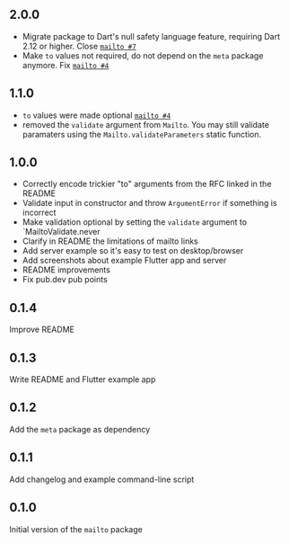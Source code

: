 ## 2.0.0

* Migrate package to Dart's null safety language feature, requiring Dart 2.12 or higher. Close [`mailto #7`](https://github.com/smaho-engineering/mailto/issues/7)
* Make `to` values not required, do not depend on the `meta` package anymore. Fix [`mailto #4`](https://github.com/smaho-engineering/mailto/issues/4)

## 1.1.0

* `to` values were made optional [`mailto #4`](https://github.com/smaho-engineering/mailto/issues/4)
* removed the `validate` argument from `Mailto`. You may still validate paramaters using the `Mailto.validateParameters` static function.

## 1.0.0

* Correctly encode trickier "to" arguments from the RFC linked in the README
* Validate input in constructor and throw `ArgumentError` if something is incorrect
* Make validation optional by setting the `validate` argument to `MailtoValidate.never
* Clarify in README the limitations of mailto links
* Add server example so it's easy to test on desktop/browser
* Add screenshots about example Flutter app and server
* README improvements
* Fix pub.dev pub points

## 0.1.4

Improve README

## 0.1.3

Write README and Flutter example app

## 0.1.2

Add the `meta` package as dependency

## 0.1.1

Add changelog and example command-line script

## 0.1.0

Initial version of the `mailto` package
